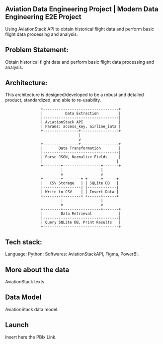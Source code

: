 ## Aviation Data Engineering Project | Modern Data Engineering E2E Project
Using AviationStack API to obtain historical flight data and perform basic flight data processing and analysis.

## Problem Statement:
Obtain historical flight data and perform basic flight data processing and analysis.

## Architecture:
This architecture is designed/developed to be a robust and detailed product, standardized, and able to re-usability.

```
                +----------------------------------+
                |          Data Extraction         |
                |----------------------------------|
                | AviationStack API                |
                | Params: access_key, airline_iata |
                +----------------+-----------------+
                                 |
                                 v
                +----------------+-----------------+
                |       Data Transformation        |
                |----------------------------------|
                | Parse JSON, Normalize Fields     |
                |                                 |
                +--------+-----------------+-------+
                         |                 |
                         v                 v
                +--------+--------+ +------+------+
                |   CSV Storage   | | SQLite DB   |
                |-----------------| |-------------|
                | Write to CSV    | | Insert Data |
                +--------+--------+ +------+------+
                         |                 |
                         v                 v
                +--------+-----------------+-------+
                |        Data Retrieval            |
                |----------------------------------|
                | Query SQLite DB, Print Results   |
                +----------------------------------+
```
## Tech stack:
Language: Python;
Softwares: AviationStackAPI, Figma, PowerBI.

## More about the data
AviationStack texts.

## Data Model
AviationStack data model.

## Launch
Insert here the PBIx Link.





